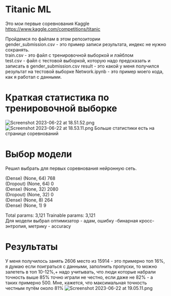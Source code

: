 # Titanic ML
Это мои первые соревнования Kaggle 
https://www.kaggle.com/competitions/titanic 

Пройдемся по файлам в этом репозитории \
gender_submission.csv - это пример записи результата, индекс не нужно сохранять. \
train.csv - это файл с тренировочной выборкой и лэйблом \
test.csv - файл с тестовой выборкой, которую надо предсказать и записать в gender_submission.csv 
result - это какой у меня получился результат на тестовой выборке
Network.ipynb - это пример моего кода, как я работал с данными.

# Краткая статистика по тренировочной выборке
![Screenshot 2023-06-22 at 18.51.52.png](..%2F..%2F..%2F..%2F..%2Fvar%2Ffolders%2Fp8%2Fhs842n8x29x1xnhy3skzz61h0000gn%2FT%2FTemporaryItems%2FNSIRD_screencaptureui_99xjKN%2FScreenshot%202023-06-22%20at%2018.51.52.png)
![Screenshot 2023-06-22 at 18.53.11.png](..%2F..%2F..%2F..%2F..%2Fvar%2Ffolders%2Fp8%2Fhs842n8x29x1xnhy3skzz61h0000gn%2FT%2FTemporaryItems%2FNSIRD_screencaptureui_RQvDqS%2FScreenshot%202023-06-22%20at%2018.53.11.png)
Больше статистики есть на странице соревнований

# Выбор модели
Решил выбрать для первых соревнования нейронную сеть.

 (Dense)          (None, 64)                768        
 (Dropout)        (None, 64)                0\
 (Dense)          (None, 32)                2080      
 (Dropout)        (None, 32)                0         
 (Dense)          (None, 8)                 264       
 (Dense)          (None, 1)                 9         
                                                                 
Total params: 3,121
Trainable params: 3,121 \
Для модели выбрал оптимизатор - адам, ошибку -бинарная кросс-энтропия, метрику - accuracy


# Результаты
У меня получилось занять 2606 место из 15914 - это примерно топ 16%, я думаю если поиграться с данными, заполнить пропуски, то можно залететь в топ 10-12%,+ надо учитывать, что люди которые набрали точность выше 85% точно играли не честно, если даже не 82% - а таких примерно 500. Мне, кажется, что максимальная точность честным путём около 81%
![Screenshot 2023-06-22 at 19.05.11.png](..%2F..%2F..%2F..%2F..%2Fvar%2Ffolders%2Fp8%2Fhs842n8x29x1xnhy3skzz61h0000gn%2FT%2FTemporaryItems%2FNSIRD_screencaptureui_q0t2iB%2FScreenshot%202023-06-22%20at%2019.05.11.png)


